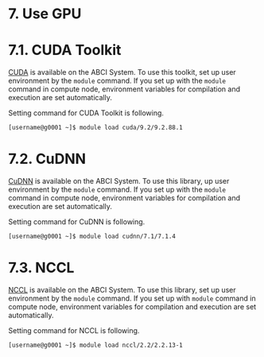 # 7. Use GPU

# 7.1. CUDA Toolkit

[CUDA](https://developer.nvidia.com/cuda-toolkit) is available on the ABCI System.
To use this toolkit, set up user environment by the `module` command.
If you set up with the `module` command in compute node, environment variables for compilation and execution are set automatically.

Setting command for CUDA Toolkit is following.

```
[username@g0001 ~]$ module load cuda/9.2/9.2.88.1
```


# 7.2. CuDNN

[CuDNN](https://developer.nvidia.com/cudnn) is available on the ABCI System.
To use this library, up user environment by the `module` command.
If you set up with the `module` command in compute node, environment variables for compilation and execution are set automatically.

Setting command for CuDNN is following.

```
[username@g0001 ~]$ module load cudnn/7.1/7.1.4
```

# 7.3. NCCL

[NCCL](https://developer.nvidia.com/nccl) is available on the ABCI System.
To use this library, set up user environment by the `module` command.
If you set up with `module` command in compute node, environment variables for compilation and execution are set automatically.

Setting command for NCCL is following.

```
[username@g0001 ~]$ module load nccl/2.2/2.2.13-1
```
